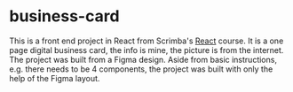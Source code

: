 # business-card

This is a front end project in React from Scrimba's [React](https://scrimba.com/learn/learnreact) course. It is a one page digital business card, the info is mine, the picture is from the internet.
The project was built from a Figma design. Aside from basic instructions, e.g. there needs to be 4 components, the project was built with only the help of the Figma layout. 
